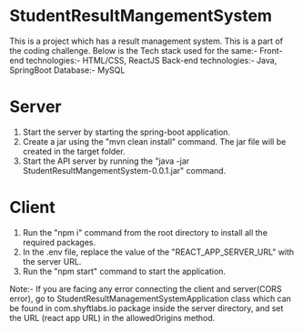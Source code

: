 # StudentResultMangementSystem

This is a project which has a result management system. This is a part of the coding challenge. 
Below is the Tech stack used for the same:-
Front-end technologies:- HTML/CSS, ReactJS
Back-end technologies:- Java, SpringBoot
Database:- MySQL

# Server
1. Start the server by starting the spring-boot application.
2. Create a jar using the "mvn clean install" command. The jar file will be created in the target folder.
3. Start the API server by running the "java -jar StudentResultMangementSystem-0.0.1.jar" command.

# Client
1. Run the "npm i" command from the root directory to install all the required packages.
2. In the .env file, replace the value of the "REACT_APP_SERVER_URL" with the server URL.
3. Run the "npm start" command to start the application.

Note:-
If you are facing any error connecting the client and server(CORS error), 
go to StudentResultManagementSystemApplication class which can be found in com.shyftlabs.io package inside the server directory, and set the URL (react app URL) in the allowedOrigins method.
